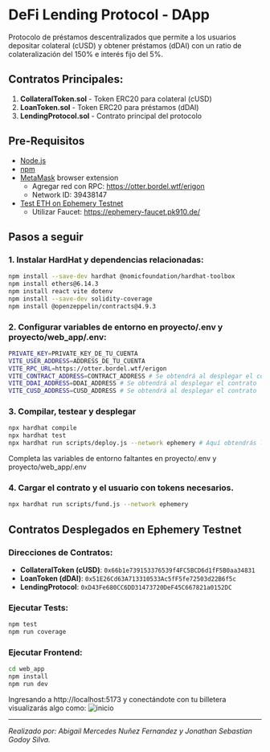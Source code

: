 # DeFi Lending Protocol - DApp

Protocolo de préstamos descentralizados que permite a los usuarios depositar colateral (cUSD) y obtener préstamos (dDAI) con un ratio de colateralización del 150% e interés fijo del 5%.

## Contratos Principales:
1. **CollateralToken.sol** - Token ERC20 para colateral (cUSD)
2. **LoanToken.sol** - Token ERC20 para préstamos (dDAI)
3. **LendingProtocol.sol** - Contrato principal del protocolo

## Pre-Requisitos
- [Node.js](https://nodejs.org/) 
- [npm](https://www.npmjs.com/) 
- [MetaMask](https://metamask.io/) browser extension
    - Agregar red con RPC: https://otter.bordel.wtf/erigon
    - Network ID: 39438147
- [Test ETH on Ephemery Testnet](https://github.com/ephemery-testnet/ephemery-resources)
    - Utilizar Faucet: https://ephemery-faucet.pk910.de/

## Pasos a seguir

### 1. Instalar HardHat y dependencias relacionadas:
```bash
npm install --save-dev hardhat @nomicfoundation/hardhat-toolbox 
npm install ethers@6.14.3
npm install react vite dotenv
npm install --save-dev solidity-coverage
npm install @openzeppelin/contracts@4.9.3
```

### 2. Configurar variables de entorno en proyecto/.env y proyecto/web_app/.env:
```bash
PRIVATE_KEY=PRIVATE_KEY_DE_TU_CUENTA
VITE_USER_ADDRESS=ADDRESS_DE_TU_CUENTA
VITE_RPC_URL=https://otter.bordel.wtf/erigon
VITE_CONTRACT_ADDRESS=CONTRACT_ADDRESS # Se obtendrá al desplegar el contrato
VITE_DDAI_ADDRESS=DDAI_ADDRESS # Se obtendrá al desplegar el contrato
VITE_CUSD_ADDRESS=CUSD_ADDRESS # Se obtendrá al desplegar el contrato
```
### 3. Compilar, testear y desplegar
```bash
npx hardhat compile
npx hardhat test
npx hardhat run scripts/deploy.js --network ephemery # Aquí obtendrás los address faltantes para tus .env
```
Completa las variables de entorno faltantes en proyecto/.env y proyecto/web_app/.env

### 4. Cargar el contrato y el usuario con tokens necesarios.
```bash
npx hardhat run scripts/fund.js --network ephemery
```

## Contratos Desplegados en Ephemery Testnet

### Direcciones de Contratos:
- **CollateralToken (cUSD)**: `0x66b1e739153376539f4FC5BCD6d1fF5B0aa34831`
- **LoanToken (dDAI)**: `0x51E26Cd63A713310533Ac5fF5fe72503d22B6f5c`
- **LendingProtocol**: `0xD43Fe680CC6DD31473720DeF45C667821a0152DC`

### Ejecutar Tests:
```bash
npm test
npm run coverage
```

### Ejecutar Frontend:
```bash
cd web_app
npm install
npm run dev
```
Ingresando a http://localhost:5173 y conectándote con tu billetera visualizarás algo como:
![inicio](frontend.jpeg)

---
*Realizado por: Abigail Mercedes Nuñez Fernandez y Jonathan Sebastian Godoy Silva.*